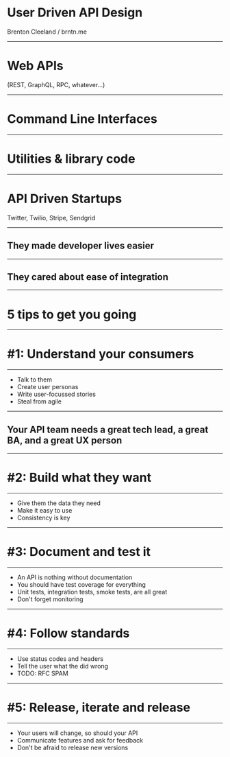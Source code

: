 # User Driven API Design

Brenton Cleeland / brntn.me

---

# Web APIs

(REST, GraphQL, RPC, whatever...)

---

# Command Line Interfaces

---

# Utilities & library code

---

# API Driven Startups

Twitter, Twilio, Stripe, Sendgrid

---

## They made developer lives easier

---

## They cared about ease of integration

---

# 5 tips to get you going

---

<!-- .slide: data-background="#3D9970" -->
# #1: Understand your consumers

---

<!-- .slide: data-background="#3D9970" -->
- Talk to them
- Create user personas
- Write user-focussed stories
- Steal from agile

---

## Your API team needs a great tech lead, a great BA, and a great UX person

---

# #2: Build what they want

---

- Give them the data they need
- Make it easy to use
- Consistency is key

---

# #3: Document and test it

---

- An API is nothing without documentation
- You should have test coverage for everything
- Unit tests, integration tests, smoke tests, are all great
- Don't forget monitoring

---

# #4: Follow standards

---

- Use status codes and headers
- Tell the user what the did wrong
- TODO: RFC SPAM

---

# #5: Release, iterate and release

---

- Your users will change, so should your API
- Communicate features and ask for feedback
- Don't be afraid to release new versions